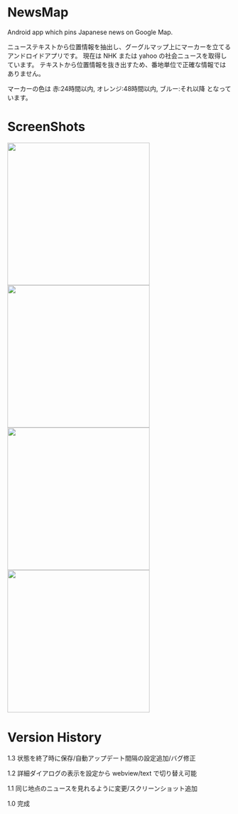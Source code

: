NewsMap
========
Android app which pins Japanese news on Google Map. 

ニューステキストから位置情報を抽出し、グーグルマップ上にマーカーを立てるアンドロイドアプリです。
現在は NHK または yahoo の社会ニュースを取得しています。
テキストから位置情報を抜き出すため、番地単位で正確な情報ではありません。


マーカーの色は 赤:24時間以内, オレンジ:48時間以内, ブルー:それ以降 となっています。

ScreenShots
========
<img src="https://raw.githubusercontent.com/wiki/rafilia/NewsMap/Screenshots/pic1.png" width="320px">
<img src="https://raw.githubusercontent.com/wiki/rafilia/NewsMap/Screenshots/pic2.png" width="320px">
<img src="https://raw.githubusercontent.com/wiki/rafilia/NewsMap/Screenshots/pic3.png" width="320px">
<img src="https://raw.githubusercontent.com/wiki/rafilia/NewsMap/Screenshots/pic4.png" width="320px">

Version History
========
1.3 状態を終了時に保存/自動アップデート間隔の設定追加/バグ修正

1.2 詳細ダイアログの表示を設定から webview/text で切り替え可能

1.1 同じ地点のニュースを見れるように変更/スクリーンショット追加

1.0 完成
